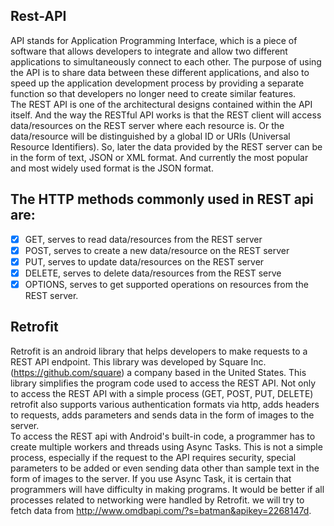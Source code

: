 ## Rest-API
API stands for Application Programming Interface, which is a piece of software that allows developers to integrate and allow two different applications to simultaneously connect to each other.
The purpose of using the API is to share data between these different applications, and also to speed up the application development process by providing a separate function so that developers no longer need to create similar features.
<br>
The REST API is one of the architectural designs contained within the API itself. And the way the RESTful API works is that the REST client will access data/resources on the REST server where each resource is. Or the data/resource will be distinguished by a global ID or URIs (Universal Resource Identifiers).
So, later the data provided by the REST server can be in the form of text, JSON or XML format. And currently the most popular and most widely used format is the JSON format.
## The HTTP methods commonly used in REST api are:
- [x] GET, serves to read data/resources from the REST server
- [x] POST, serves to create a new data/resource on the REST server
- [x] PUT, serves to update data/resources on the REST server
- [x] DELETE, serves to delete data/resources from the REST serve
- [x] OPTIONS, serves to get supported operations on resources from the REST server.
## Retrofit
Retrofit is an android library that helps developers to make requests to a REST API endpoint. 
This library was developed by Square Inc. (https://github.com/square) a company based in the United States. 
This library simplifies the program code used to access the REST API. Not only to access the REST API with a simple process 
(GET, POST, PUT, DELETE) retrofit also supports various authentication formats via http, adds headers to requests, 
adds parameters and sends data in the form of images to the server.
<br>
To access the REST api with Android's built-in code, a programmer has to create multiple workers and threads using Async Tasks.
This is not a simple process, especially if the request to the API requires security, special parameters to be added or even sending data other than sample
text in the form of images to the server. If you use Async Task, it is certain that programmers will have difficulty in making programs. It would be better
if all processes related to networking were handled by Retrofit. we will try to fetch data from http://www.omdbapi.com/?s=batman&apikey=2268147d.
